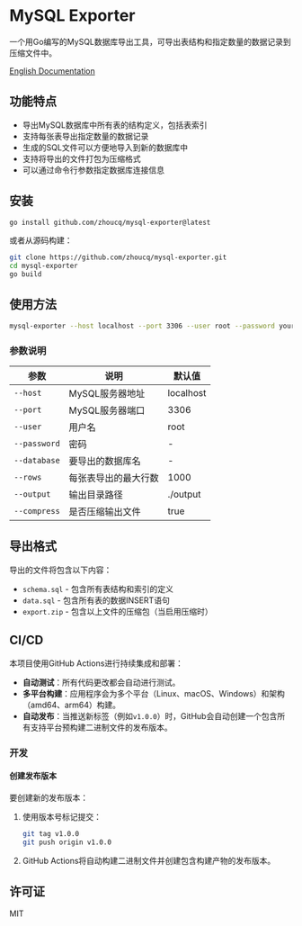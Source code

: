 # MySQL Exporter

一个用Go编写的MySQL数据库导出工具，可导出表结构和指定数量的数据记录到压缩文件中。

[English Documentation](README.md)

## 功能特点

- 导出MySQL数据库中所有表的结构定义，包括表索引
- 支持每张表导出指定数量的数据记录
- 生成的SQL文件可以方便地导入到新的数据库中
- 支持将导出的文件打包为压缩格式
- 可以通过命令行参数指定数据库连接信息

## 安装

```bash
go install github.com/zhoucq/mysql-exporter@latest
```

或者从源码构建：

```bash
git clone https://github.com/zhoucq/mysql-exporter.git
cd mysql-exporter
go build
```

## 使用方法

```bash
mysql-exporter --host localhost --port 3306 --user root --password your_password --database your_db --rows 1000 --output ./export
```

### 参数说明

| 参数 | 说明 | 默认值 |
|------|------|--------|
| `--host` | MySQL服务器地址 | localhost |
| `--port` | MySQL服务器端口 | 3306 |
| `--user` | 用户名 | root |
| `--password` | 密码 | - |
| `--database` | 要导出的数据库名 | - |
| `--rows` | 每张表导出的最大行数 | 1000 |
| `--output` | 输出目录路径 | ./output |
| `--compress` | 是否压缩输出文件 | true |

## 导出格式

导出的文件将包含以下内容：

- `schema.sql` - 包含所有表结构和索引的定义
- `data.sql` - 包含所有表的数据INSERT语句
- `export.zip` - 包含以上文件的压缩包（当启用压缩时）

## CI/CD

本项目使用GitHub Actions进行持续集成和部署：

- **自动测试**：所有代码更改都会自动进行测试。
- **多平台构建**：应用程序会为多个平台（Linux、macOS、Windows）和架构（amd64、arm64）构建。
- **自动发布**：当推送新标签（例如`v1.0.0`）时，GitHub会自动创建一个包含所有支持平台预构建二进制文件的发布版本。

### 开发

#### 创建发布版本

要创建新的发布版本：

1. 使用版本号标记提交：
   ```bash
   git tag v1.0.0
   git push origin v1.0.0
   ```

2. GitHub Actions将自动构建二进制文件并创建包含构建产物的发布版本。

## 许可证

MIT
